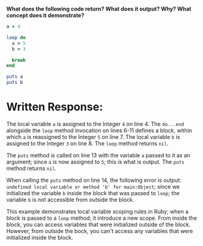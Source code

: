 **What does the following code return? What does it output? Why? What concept does it demonstrate?**

```ruby
a = 4

loop do
  a = 5
  b = 3

  break
end

puts a
puts b
```

# Written Response:

The local variable `a` is assigned to the Integer `4` on line 4. The `do...end` alongside the `loop` method invocation on lines 6-11 defines a block, within which `a` is reassigned to the Integer `5` on line 7. The local variable `b` is assigned to the Integer `3` on line 8. The `loop` method returns `nil`.

The `puts` method is called on line 13 with the variable `a` passed to it as an argument; since `a` is now assigned to `5`; this is what is output. The `puts` method returns `nil`.

When calling the `puts` method on line 14, the following error is output: `undefined local variable or method 'b' for main:Object`; since we initialized the variable `b` inside the block that was passed to `loop`; the variable `b` is not accessible from outside the block.

This example demonstrates local variable scoping rules in Ruby; when a block is passed to a `loop` method; it introduce a new scope. From inside the block, you can access variables that were initialized outside of the block. However, from outside the bock, you can't access any variables that were initialized inside the block.



